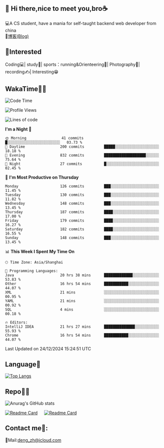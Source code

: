 👋 Hi there,nice to meet you,bro☕
---
💻A CS student, have a mania for self-taught backend web developer from china   
📌[博客(Blog)](https://github.com/HealUP/MyBlog)

 <!-- waka-box start -->
 <!-- waka-box end -->
 
🧲**Interested**
--
Coding💻| study📖| sports：running&Orienteering🏃‍| Photography📸| recording✍️| Interesting😁

WakaTime👨‍💻
---
<!--START_SECTION:waka-->
![Code Time](http://img.shields.io/badge/Code%20Time-2%2C308%20hrs%203%20mins-blue)

![Profile Views](http://img.shields.io/badge/Profile%20Views-0-blue)

![Lines of code](https://img.shields.io/badge/From%20Hello%20World%20I%27ve%20Written-205.0%20thousand%20lines%20of%20code-blue)

**I'm a Night 🦉** 

```text
🌞 Morning                41 commits          █░░░░░░░░░░░░░░░░░░░░░░░░   03.73 % 
🌆 Daytime                200 commits         █████░░░░░░░░░░░░░░░░░░░░   18.18 % 
🌃 Evening                832 commits         ███████████████████░░░░░░   75.64 % 
🌙 Night                  27 commits          █░░░░░░░░░░░░░░░░░░░░░░░░   02.45 % 
```
📅 **I'm Most Productive on Thursday** 

```text
Monday                   126 commits         ███░░░░░░░░░░░░░░░░░░░░░░   11.45 % 
Tuesday                  130 commits         ███░░░░░░░░░░░░░░░░░░░░░░   11.82 % 
Wednesday                148 commits         ███░░░░░░░░░░░░░░░░░░░░░░   13.45 % 
Thursday                 187 commits         ████░░░░░░░░░░░░░░░░░░░░░   17.00 % 
Friday                   179 commits         ████░░░░░░░░░░░░░░░░░░░░░   16.27 % 
Saturday                 182 commits         ████░░░░░░░░░░░░░░░░░░░░░   16.55 % 
Sunday                   148 commits         ███░░░░░░░░░░░░░░░░░░░░░░   13.45 % 
```


📊 **This Week I Spent My Time On** 

```text
🕑︎ Time Zone: Asia/Shanghai

💬 Programming Languages: 
Java                     20 hrs 38 mins      █████████████░░░░░░░░░░░░   53.83 % 
Other                    16 hrs 54 mins      ███████████░░░░░░░░░░░░░░   44.07 % 
XML                      21 mins             ░░░░░░░░░░░░░░░░░░░░░░░░░   00.95 % 
YAML                     21 mins             ░░░░░░░░░░░░░░░░░░░░░░░░░   00.92 % 
SQL                      4 mins              ░░░░░░░░░░░░░░░░░░░░░░░░░   00.18 % 

🔥 Editors: 
IntelliJ IDEA            21 hrs 27 mins      ██████████████░░░░░░░░░░░   55.93 % 
Chrome                   16 hrs 54 mins      ███████████░░░░░░░░░░░░░░   44.07 % 
```


 Last Updated on 24/12/2024 15:24:51 UTC
<!--END_SECTION:waka-->

Language🚀
---
[![Top Langs](https://github-readme-stats.vercel.app/api/top-langs/?username=HealUP&layout=compact&hide_border=true)](https://github.com/HealUP)

Repo🧑‍💻
---
![Anurag's GitHub stats](https://github-readme-stats.vercel.app/api?username=HealUP&count_private=true&show_icons=true&theme=gruvbox&hide_border=true) 

[![Readme Card](https://github-readme-stats.vercel.app/api/pin/?username=HealUP&repo=InternetEy&theme=transparent)](https://github.com/HealUP/InternetEy) &emsp;
[![Readme Card](https://github-readme-stats.vercel.app/api/pin/?username=HealUP&repo=CampusExperience&theme=transparent)](https://github.com/HealUP/CampusExperience)


Contact me📱:
---
📮Mail:deng_zh@icloud.com  
